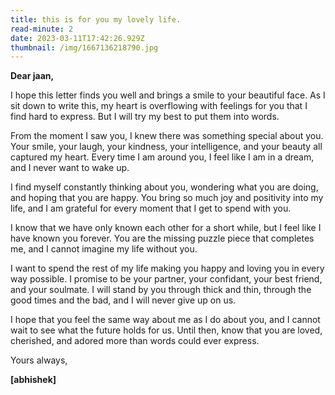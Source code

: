 ```yaml
---
title: this is for you my lovely life.
read-minute: 2
date: 2023-03-11T17:42:26.929Z
thumbnail: /img/1667136218790.jpg
---
```

<!--StartFragment-->

**Dear jaan,**

I hope this letter finds you well and brings a smile to your beautiful face. As I sit down to write this, my heart is overflowing with feelings for you that I find hard to express. But I will try my best to put them into words.

From the moment I saw you, I knew there was something special about you. Your smile, your laugh, your kindness, your intelligence, and your beauty all captured my heart. Every time I am around you, I feel like I am in a dream, and I never want to wake up.

I find myself constantly thinking about you, wondering what you are doing, and hoping that you are happy. You bring so much joy and positivity into my life, and I am grateful for every moment that I get to spend with you.

I know that we have only known each other for a short while, but I feel like I have known you forever. You are the missing puzzle piece that completes me, and I cannot imagine my life without you.

I want to spend the rest of my life making you happy and loving you in every way possible. I promise to be your partner, your confidant, your best friend, and your soulmate. I will stand by you through thick and thin, through the good times and the bad, and I will never give up on us.

I hope that you feel the same way about me as I do about you, and I cannot wait to see what the future holds for us. Until then, know that you are loved, cherished, and adored more than words could ever express.

Yours always,

**[abhishek]**



<!--EndFragment-->